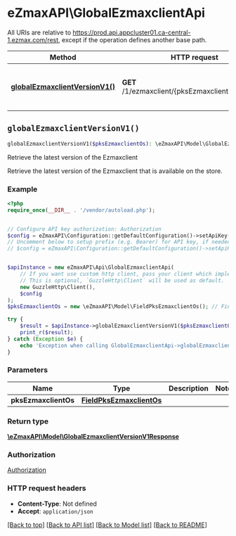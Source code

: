 # eZmaxAPI\GlobalEzmaxclientApi

All URIs are relative to https://prod.api.appcluster01.ca-central-1.ezmax.com/rest, except if the operation defines another base path.

| Method | HTTP request | Description |
| ------------- | ------------- | ------------- |
| [**globalEzmaxclientVersionV1()**](GlobalEzmaxclientApi.md#globalEzmaxclientVersionV1) | **GET** /1/ezmaxclient/{pksEzmaxclientOs}/version | Retrieve the latest version of the Ezmaxclient |


## `globalEzmaxclientVersionV1()`

```php
globalEzmaxclientVersionV1($pksEzmaxclientOs): \eZmaxAPI\Model\GlobalEzmaxclientVersionV1Response
```

Retrieve the latest version of the Ezmaxclient

Retrieve the latest version of the Ezmaxclient that is available on the store.

### Example

```php
<?php
require_once(__DIR__ . '/vendor/autoload.php');


// Configure API key authorization: Authorization
$config = eZmaxAPI\Configuration::getDefaultConfiguration()->setApiKey('Authorization', 'YOUR_API_KEY');
// Uncomment below to setup prefix (e.g. Bearer) for API key, if needed
// $config = eZmaxAPI\Configuration::getDefaultConfiguration()->setApiKeyPrefix('Authorization', 'Bearer');


$apiInstance = new eZmaxAPI\Api\GlobalEzmaxclientApi(
    // If you want use custom http client, pass your client which implements `GuzzleHttp\ClientInterface`.
    // This is optional, `GuzzleHttp\Client` will be used as default.
    new GuzzleHttp\Client(),
    $config
);
$pksEzmaxclientOs = new \eZmaxAPI\Model\FieldPksEzmaxclientOs(); // FieldPksEzmaxclientOs

try {
    $result = $apiInstance->globalEzmaxclientVersionV1($pksEzmaxclientOs);
    print_r($result);
} catch (Exception $e) {
    echo 'Exception when calling GlobalEzmaxclientApi->globalEzmaxclientVersionV1: ', $e->getMessage(), PHP_EOL;
}
```

### Parameters

| Name | Type | Description  | Notes |
| ------------- | ------------- | ------------- | ------------- |
| **pksEzmaxclientOs** | [**FieldPksEzmaxclientOs**](../Model/.md)|  | |

### Return type

[**\eZmaxAPI\Model\GlobalEzmaxclientVersionV1Response**](../Model/GlobalEzmaxclientVersionV1Response.md)

### Authorization

[Authorization](../../README.md#Authorization)

### HTTP request headers

- **Content-Type**: Not defined
- **Accept**: `application/json`

[[Back to top]](#) [[Back to API list]](../../README.md#endpoints)
[[Back to Model list]](../../README.md#models)
[[Back to README]](../../README.md)
